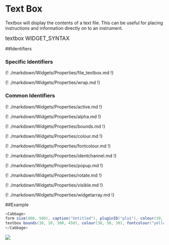 # Text Box

Textbox will display the contents of a text file. This can be useful for placing instructions and information directly on to an instrument.  


<big></pre>
textbox WIDGET_SYNTAX
</pre></big>

<!--(End of syntax)/-->

##Identifiers
### Specific Identifiers

{! ./markdown/Widgets/Properties/file_textbox.md !} 

{! ./markdown/Widgets/Properties/wrap.md !} 

### Common Identifiers

{! ./markdown/Widgets/Properties/active.md !}  

{! ./markdown/Widgets/Properties/alpha.md !}  

{! ./markdown/Widgets/Properties/bounds.md !}  

{! ./markdown/Widgets/Properties/colour.md !}  

{! ./markdown/Widgets/Properties/fontcolour.md !} 

{! ./markdown/Widgets/Properties/identchannel.md !} 

{! ./markdown/Widgets/Properties/popup.md !} 

{! ./markdown/Widgets/Properties/rotate.md !}

{! ./markdown/Widgets/Properties/visible.md !} 

{! ./markdown/Widgets/Properties/widgetarray.md !} 

<!--(End of identifiers)/-->

##Example

```csharp
<Cabbage>
form size(400, 500), caption("Untitled"), pluginID("plu1"), colour(39, 40, 34)
textbox bounds(10, 10, 380, 450), colour(30, 30, 30), fontcolour("yellow"), file("test.csd")
</Cabbage>
```

![](../images/textboxExample.png)